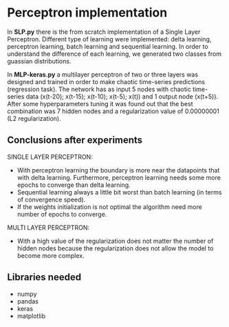 # Perceptron implementation

In <b>SLP.py</b> there is the from scratch implementation of a Single Layer Perceptron. Different type of learning were implemented: delta learning, perceptron learning, batch learning and sequential learning. In order to understand the difference of each learning, we generated two classes from guassian distributions. 

In <b>MLP-keras.py</b> a multilayer perceptron of two or three layers was designed and trained in order to make chaotic time-series predictions (regression task). The network has as input 5 nodes with chaotic time-series data (x(t-20); x(t-15); x(t-10); x(t-5); x(t)) and 1 output node (x(t+5)). After some hyperparameters tuning it was found out that the best combination was 7 hidden nodes and a regularization value of 0.00000001 (L2 regularization).

## Conclusions after experiments
SINGLE LAYER PERCEPTRON:
- With perceptron learning the boundary is more near the datapoints that with delta learning. Furthermore, perceptron learning needs some more epochs to converge than delta learning. 
- Sequential learning always a little bit worst than batch learning (in terms of convergence speed).
- If the weights initialization is not optimal the algorithm need more number of epochs to converge. 

MULTI LAYER PERCEPTRON: 
- With a high value of the regularization does not matter the number of hidden nodes because the regularization does not allow the model to become more complex.  

## Libraries needed
- numpy
- pandas
- keras
- matplotlib
